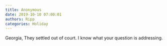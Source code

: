 ```yaml
---
title: Anonymous
date: 2019-10-10 07:00:01
authors: Ripp
categories: Holiday
---
```


 Georgia,
They settled out of court.    I know what your question is addressing.